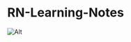 # RN-Learning-Notes

![Alt](https://repobeats.axiom.co/api/embed/edb3a93be2c2580d8564916a9bee095def63c6d6.svg "Repobeats analytics image")
